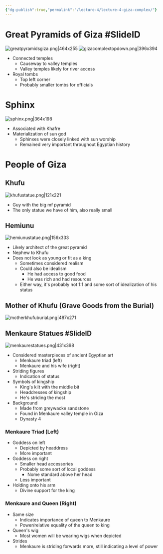 ```yaml
---
{"dg-publish":true,"permalink":"/lecture-4/lecture-4-giza-complex/"}
---
```



# Great Pyramids of Giza #SlideID
![greatpyramidsgiza.png|464x255](/img/user/Images/greatpyramidsgiza.png)
![gizacomplextopdown.png|396x394](/img/user/Images/gizacomplextopdown.png)
- Connected temples
	- Causeway to valley temples
	- Valley temples likely for river access
- Royal tombs
	- Top left corner
	- Probably smaller tombs for officials

# Sphinx
![sphinx.png|364x198](/img/user/Images/sphinx.png)
- Associated with Khafre
- Materialization of sun god
	- Sphinxes were closely linked with sun worship
	- Remained very important throughout Egyptian history

# People of Giza
## Khufu
![khufustatue.png|121x221](/img/user/Images/khufustatue.png)
- Guy with the big mf pyramid
- The only statue we have of him, also really small

## Hemiunu
![hemiunustatue.png|156x333](/img/user/Images/hemiunustatue.png)
- Likely architect of the great pyramid
- Nephew to Khufu
- Does not look as young or fit as a king
	- Sometimes considered realism
	- Could also be idealism
		- He had access to good food
		- He was rich and had resources
	- Either way, it's probably not 1:1 and some sort of idealization of his status

## Mother of Khufu (Grave Goods from the Burial)
![motherkhufuburial.png|487x271](/img/user/Images/motherkhufuburial.png)

## Menkaure Statues #SlideID
![menkaurestatues.png|431x398](/img/user/Images/menkaurestatues.png)
- Considered masterpieces of ancient Egyptian art
	- Menkaure triad (left)
	- Menkaure and his wife (right)
- Striding figures
	- Indication of status
- Symbols of kingship
	- King's kilt with the middle bit
	- Headdresses of kingship
	- He's striding the most
- Background
	- Made from greywacke sandstone
	- Found in Menkaure valley temple in Giza
	- Dynasty 4
### Menkaure Triad (Left)
- Goddess on left
	- Depicted by headdress
	- More important
- Goddess on right
	- Smaller head accessories
	- Probably some sort of local goddess
		- Nome standard above her head
	- Less important
- Holding onto his arm
	- Divine support for the king
### Menkaure and Queen (Right)
- Same size
	- Indicates importance of queen to Menkaure
	- Power/relative equality of the queen to king
- Queen's wig
	- Most women will be wearing wigs when depicted
- Strides
	- Menkaure is striding forwards more, still indicating a level of power